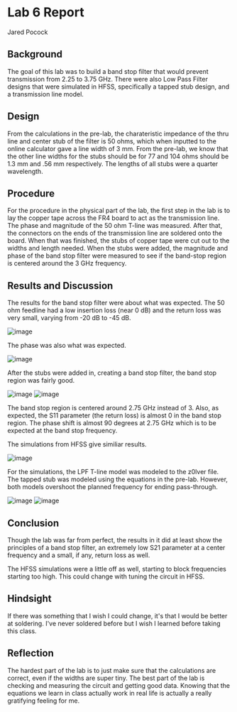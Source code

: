 # Lab 6 Report
Jared Pocock

## Background
The goal of this lab was to build a band stop filter that would prevent transmission from 2.25 to 3.75 GHz. There were also Low Pass Filter designs that were simulated in HFSS, specifically a tapped stub design, and a transmission line model.

## Design
From the calculations in the pre-lab, the charateristic impedance of the thru line and center stub of the filter is 50 ohms, which when inputted to the online calculator gave a line width of 3 mm. From the pre-lab, we know that the other line widths for the stubs should be for 77 and 104 ohms should be 1.3 mm and .56 mm respectively. The lengths of all stubs were a quarter wavelength.

## Procedure
For the procedure in the physical part of the lab, the first step in the lab is to lay the copper tape across the FR4 board to act as the transmission line. The phase and magnitude of the 50 ohm T-line was measured. After that, the connectors on the ends of the transmission line are soldered onto the board. When that was finished, the stubs of copper tape were cut out to the widths and length needed. When the stubs were added, the magnitude and phase of the band stop filter were measured to see if the band-stop region is centered around the 3 GHz frequency.

## Results and Discussion
The results for the band stop filter were about what was expected. The 50 ohm feedline had a low insertion loss (near 0 dB) and the return loss was very small, varying from -20 dB to -45 dB.

![image](figure_1.png)

The phase was also what was expected.

![image](figure_2.png)

After the stubs were added in, creating a band stop filter, the band stop region was fairly good.

![image](figure_3.png)
![image](figure_4.png)

The band stop region is centered around 2.75 GHz instead of 3. Also, as expected, the S11 parameter (the return loss) is almost 0 in the band stop region. The phase shift is almost 90 degrees at 2.75 GHz which is to be expected at the band stop frequency.

The simulations from HFSS give similiar results.

![image](figure_5.png)

For the simulations, the LPF T-line model was modeled to the z0lver file. The tapped stub was modeled using the equations in the pre-lab. However, both models overshoot the planned frequency for ending pass-through.

![image](figure_6.png)
![image](figure_7.png)

## Conclusion
Though the lab was far from perfect, the results in it did at least show the principles of a band stop filter, an extremely low S21 parameter at a center frequency and a small, if any, return loss as well.

The HFSS simulations were a little off as well, starting to block frequencies starting too high. This could change with tuning the circuit in HFSS.

## Hindsight
If there was something that I wish I could change, it's that I would be better at soldering. I've never soldered before but I wish I learned before taking this class.

## Reflection
The hardest part of the lab is to just make sure that the calculations are correct, even if the widths are super tiny. The best part of the lab is checking and measuring the circuit and getting good data. Knowing that the equations we learn in class actually work in real life is actually a really gratifying feeling for me.
